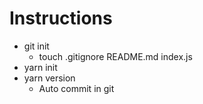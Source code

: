 # Instructions

- git init
  - touch .gitignore README.md index.js
- yarn init
- yarn version
  - Auto commit in git
